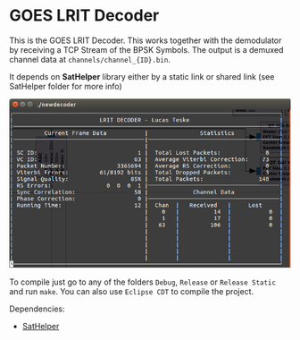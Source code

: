 GOES LRIT Decoder
=================

This is the GOES LRIT Decoder. This works together with the demodulator by receiving a TCP Stream of the BPSK Symbols.
The output is a demuxed channel data at `channels/channel_{ID}.bin`.

It depends on **SatHelper** library either by a static link or shared link (see SatHelper folder for more info)

![Screenshot](decoder.png)

To compile just go to any of the folders `Debug`, `Release` or `Release Static` and run `make`. You can also use `Eclipse CDT` to compile the project.


Dependencies:

* [SatHelper](../../SatHelper/)